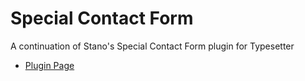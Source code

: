 # Special Contact Form
A continuation of Stano's Special Contact Form plugin for Typesetter
* [Plugin Page](http://www.typesettercms.com/Plugins/62_Special_Contact_Form)
